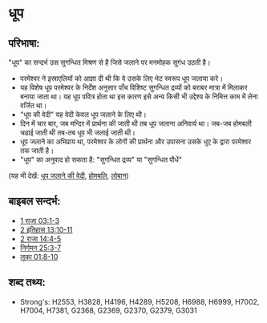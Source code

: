 # धूप #

## परिभाषा: ##

"धूप" का सन्दर्भ उस सुगन्धित मिश्रण से है जिसे जलाने पर मनमोहक सुगंध उठती है। 

* परमेश्वर ने इस्राएलियों को आज्ञा दी थी कि वे उसके लिए भेट स्वरूप धूप जलाया करे।
* यह विशेष धूप परमेश्वर के निर्देश अनुसार पाँच विशिष्ट सुगन्धित द्रव्यों को बराबर मात्रा में मिलाकर बनाया जाता था। यह धूप पवित्र होता था इस कारण इसे अन्य किसी भी उद्देश्य के निमित्त काम में लेना वर्जित था।
* "धूप की वेदी" यह वेदी केवल धूप जलाने के लिए थी।
* दिन में चार बार, जब मन्दिर में प्रार्थना की जाती थी तब धूप जलाना अनिवार्य था। जब-जब होमबली चढाई जाती थी तब-तब धूप भी जलाई जाती थी।
* धूप जलाने का अभिप्राय था, परमेश्वर के लोगों की प्रार्थना और उपासना उसके धुए के द्वारा परमेश्वर तक जाती है।
* "धूप" का अनुवाद हो सकता है: "सुगन्धित द्रव्य" या "सुगन्धित पौधें"

(यह भी देखें: [धूप जलाने की वेदी](../other/altarofincense.md), [होमबलि](../other/burntoffering.md), [लोबान](../other/frankincense.md))

## बाइबल सन्दर्भ: ##

* [1 राजा 03:1-3](rc://hi/tn/help/1ki/03/01)
* [2 इतिहास 13:10-11](rc://hi/tn/help/2ch/13/10)
* [2 राजा 14:4-5](rc://hi/tn/help/2ki/14/04)
* [निर्गमन 25:3-7](rc://hi/tn/help/exo/25/03)
* [लूका 01:8-10](rc://hi/tn/help/luk/01/08)

## शब्द तथ्य: ##

* Strong's: H2553, H3828, H4196, H4289, H5208, H6988, H6999, H7002, H7004, H7381, G2368, G2369, G2370, G2379, G3031
